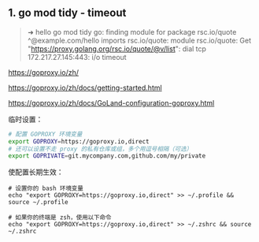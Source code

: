 ## 1. go mod tidy - timeout

> ➜  hello go mod tidy
> go: finding module for package rsc.io/quote
> ^@example.com/hello imports
> 	rsc.io/quote: module rsc.io/quote: Get "https://proxy.golang.org/rsc.io/quote/@v/list": dial tcp 172.217.27.145:443: i/o timeout

https://goproxy.io/zh/

https://goproxy.io/zh/docs/getting-started.html

https://goproxy.io/zh/docs/GoLand-configuration-goproxy.html

临时设置：

```bash
# 配置 GOPROXY 环境变量
export GOPROXY=https://goproxy.io,direct
# 还可以设置不走 proxy 的私有仓库或组，多个用逗号相隔（可选）
export GOPRIVATE=git.mycompany.com,github.com/my/private
```

使配置长期生效：

```shell
# 设置你的 bash 环境变量
echo "export GOPROXY=https://goproxy.io,direct" >> ~/.profile && source ~/.profile

# 如果你的终端是 zsh，使用以下命令
echo "export GOPROXY=https://goproxy.io,direct" >> ~/.zshrc && source ~/.zshrc
```

